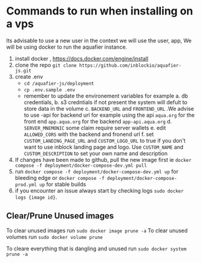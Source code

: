 # Commands to run when installing on a vps
Its advisable to use a new user in the context we will use the user, app,
We will be using docker to run the aquafier  instance.

1. install docker , https://docs.docker.com/engine/install
2. clone the repo `git clone https://github.com/inblockio/aquafier-js.git`
3. create .env 
    - `cd /aquafier-js/deployment ` 
    - `cp .env.sample .env`
    -  remember to update the environement variables for example 
        a. db credentials, 
        b. s3 credntials if not present  the system will defult to store data in the volume
        c. `BACKEND_URL`   and `FRONTEND_URL` .We advise to use -api for backend url for example using the api `aqua.org` for the  front end `app.aqua.org` for the backend `app-api.aqua.org`
        d. `SERVER_MNEMONIC` some claim require server wallets
        e. edit `ALLOWED_CORS`  with the backend and fronend  url 
        f. set `CUSTOM_LANDING_PAGE_URL` and `CUSTOM_LOGO_URL` to true if you don't want to use inblock landing page and logo. Use `CUSTOM_NAME` and `CUSTOM_DESCRIPTION` to set your own name and description
4. If changes have been made to github, pull the new image first ie `docker compose -f deployment/docker-compose-dev.yml pull`
5. run `docker compose -f deployment/docker-compose-dev.yml up` for bleeding edge or `docker compose -f deployment/docker-compose-prod.yml up` for stable builds
6. if you encounter an issue always start by checking logs `sudo docker logs {image id}`.


## Clear/Prune Unused images

To clear unused images run `sudo docker image prune -a`
To clear unused volumes run `sudo docker volume prune`

To cleare everything that is dangling and unused run `sudo docker system prune -a`